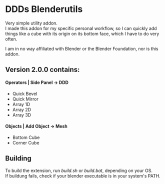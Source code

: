 # DDDs Blenderutils

Very simple utility addon.  
I made this addon for my specific personal workflow, so I can quickly add things like a cube with its origin on its bottom face, which I have to do very often.

I am in no way affiliated with Blender or the Blender Foundation, nor is this addon.

## Version 2.0.0 contains:
#### Operators | Side Panel -> DDD
* Quick Bevel
* Quick Mirror
* Array 1D
* Array 2D
* Array 3D

#### Objects | Add Object -> Mesh
* Bottom Cube
* Corner Cube

## Building
To build the extension, run *build.sh* or *build.bat*, depending on your OS.  
If buildung fails, check if your blender executable is in your system's PATH.
